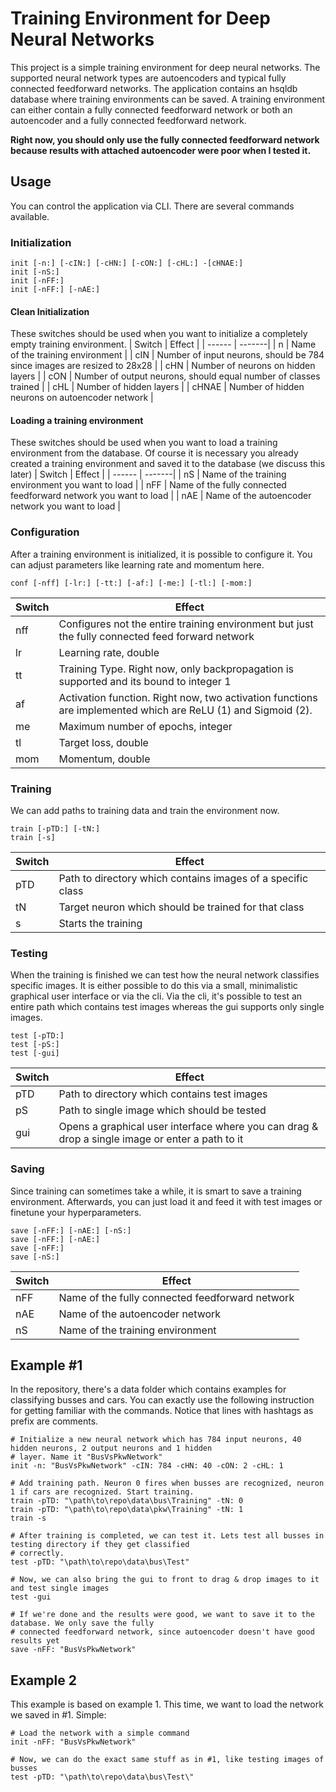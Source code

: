 # Training Environment for Deep Neural Networks

This project is a simple training environment for deep neural networks. The supported neural network types are autoencoders and typical fully connected feedforward networks. The application contains an hsqldb database where training environments can be saved. A training environment can either contain a fully connected feedforward network or both an autoencoder and a fully connected feedforward network. 

**Right now, you should only use the fully connected feedforward network because results with attached autoencoder were poor when I tested it.**

## Usage

You can control the application via CLI. There are several commands available.

### Initialization
```
init [-n:] [-cIN:] [-cHN:] [-cON:] [-cHL:] -[cHNAE:]
init [-nS:]
init [-nFF:]
init [-nFF:] [-nAE:]
````

#### Clean Initialization
These switches should be used when you want to initialize a completely empty training environment. 
| Switch | Effect |
| ------ | -------|
| n      | Name of the training environment |
| cIN    | Number of input neurons, should be 784 since images are resized to 28x28 |
| cHN    | Number of neurons on hidden layers |
| cON    | Number of output neurons, should equal number of classes trained |
| cHL    | Number of hidden layers |
| cHNAE  | Number of hidden neurons on autoencoder network |

#### Loading a training environment
These switches should be used when you want to load a training environment from the database. Of course it is necessary you already created a training environment and saved it to the database (we discuss this later)
| Switch | Effect |
| ------ | -------|
| nS     | Name of the training environment you want to load |
| nFF    | Name of the fully connected feedforward network you want to load |
| nAE    | Name of the autoencoder network you want to load |

### Configuration
After a training environment is initialized, it is possible to configure it. You can adjust parameters like learning rate and momentum here.
```
conf [-nff] [-lr:] [-tt:] [-af:] [-me:] [-tl:] [-mom:]
```

| Switch | Effect |
| ------ | -------|
| nff    | Configures not the entire training environment but just the fully connected feed forward network |
| lr     | Learning rate, double |
| tt     | Training Type. Right now, only backpropagation is supported and its bound to integer 1 |
| af     | Activation function. Right now, two activation functions are implemented which are ReLU (1) and Sigmoid (2). |
| me     | Maximum number of epochs, integer |
| tl     | Target loss, double |
| mom    | Momentum, double |

### Training
We can add paths to training data and train the environment now.

```
train [-pTD:] [-tN:]
train [-s]
```

| Switch | Effect |
| ------ | -------|
| pTD    | Path to directory which contains images of a specific class |
| tN     | Target neuron which should be trained for that class |
| s      | Starts the training |

### Testing
When the training is finished we can test how the neural network classifies specific images. It is either possible to do this via a small, minimalistic graphical user interface or via the cli. Via the cli, it's possible to test an entire path which contains test images whereas the gui supports only single images.

```
test [-pTD:]
test [-pS:]
test [-gui]
```

| Switch | Effect |
| ------ | -------|
| pTD    | Path to directory which contains test images |
| pS     | Path to single image which should be tested |
| gui    | Opens a graphical user interface where you can drag & drop a single image or enter a path to it  |

### Saving
Since training can sometimes take a while, it is smart to save a training environment. Afterwards, you can just load it and feed it with test images or finetune your hyperparameters.

```
save [-nFF:] [-nAE:] [-nS:]
save [-nFF:] [-nAE:]
save [-nFF:] 
save [-nS:]
```

| Switch | Effect |
| ------ | -------|
| nFF    | Name of the fully connected feedforward network |
| nAE    | Name of the autoencoder network |
| nS     | Name of the training environment |

## Example #1 

In the repository, there's a data folder which contains examples for classifying busses and cars. You can exactly use the following instruction for getting familiar with the commands. Notice that lines with hashtags as prefix are comments.

```
# Initialize a new neural network which has 784 input neurons, 40 hidden neurons, 2 output neurons and 1 hidden 
# layer. Name it "BusVsPkwNetwork"
init -n: "BusVsPkwNetwork" -cIN: 784 -cHN: 40 -cON: 2 -cHL: 1

# Add training path. Neuron 0 fires when busses are recognized, neuron 1 if cars are recognized. Start training.
train -pTD: "\path\to\repo\data\bus\Training" -tN: 0
train -pTD: "\path\to\repo\data\pkw\Training" -tN: 1
train -s

# After training is completed, we can test it. Lets test all busses in testing directory if they get classified 
# correctly.
test -pTD: "\path\to\repo\data\bus\Test"

# Now, we can also bring the gui to front to drag & drop images to it and test single images
test -gui

# If we're done and the results were good, we want to save it to the database. We only save the fully
# connected feedforward network, since autoencoder doesn't have good results yet
save -nFF: "BusVsPkwNetwork"
```

## Example 2
This example is based on example 1. This time, we want to load the network we saved in #1. Simple:

```
# Load the network with a simple command
init -nFF: "BusVsPkwNetwork"

# Now, we can do the exact same stuff as in #1, like testing images of busses 
test -pTD: "\path\to\repo\data\bus\Test\"
```
